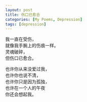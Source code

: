 ```yaml
---
layout: post
title: 伤口已愈合
categories: [My Poems, Depression]
tags: [depression]
---
```


我一直在受伤，  
就像我手腕上的伤痕一样。  
灵魂破碎，  
但伤口已愈合。

也许你从来没爱过我，  
也许你也说不清，  
也许你只是因为孤独，  
也许在一个人的午夜  
你还会想起我。
